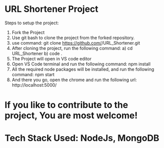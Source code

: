 # URL Shortener Project

Steps to setup the project:

1. Fork the Project
2. Use git bash to clone the project from the forked repository.
3. use command: git clone https://github.com/<username>/URL_Shortener.git
4. After cloning the project, run the following command:
   a) cd URL_Shortener
   b) code .
5. The Project will open in VS code editor
6. Open VS Code terminal and run the following command: npm install
7. All the required node packages will be installed, and run the following command: npm start
8. And there you go, open the chrome and run the following url: http://localhost:5000/

# If you like to contribute to the project, You are most welcome!

# Tech Stack Used: NodeJs, MongoDB
